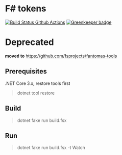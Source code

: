 # F# tokens

[![Build Status Github Actions](https://github.com/nojaf/fsharp-tokens/workflows/Build%20master/badge.svg)](https://github.com/nojaf/fsharp-tokens/actions)
[![Greenkeeper badge](https://badges.greenkeeper.io/nojaf/fsharp-tokens.svg)](https://greenkeeper.io/)

# **Deprecated**

**moved to** https://github.com/fsprojects/fantomas-tools

## Prerequisites

.NET Core 3.x, restore tools first

> dotnet tool restore

## Build

> dotnet fake run build.fsx

## Run

> dotnet fake run build.fsx -t Watch
